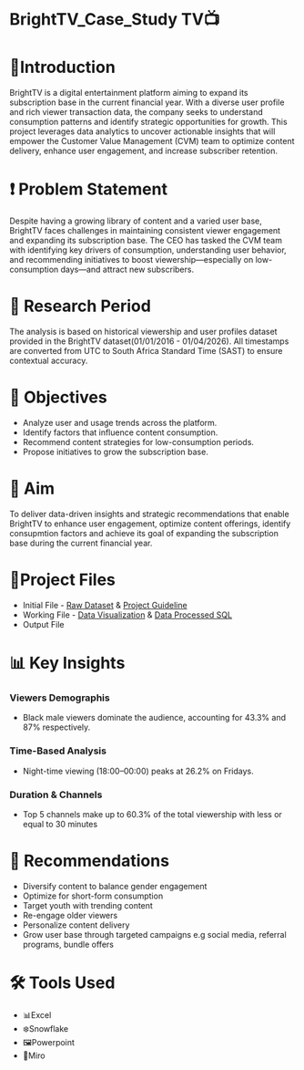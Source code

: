 # BrightTV_Case_Study TV📺

# 🧭Introduction
BrightTV is a digital entertainment platform aiming to expand its subscription base in the current financial year. With a diverse user profile and rich viewer transaction data, the company seeks to understand consumption patterns and identify strategic opportunities for growth. This project leverages data analytics to uncover actionable insights that will empower the Customer Value Management (CVM) team to optimize content delivery, enhance user engagement, and increase subscriber retention.
# ❗ Problem Statement
Despite having a growing library of content and a varied user base, BrightTV faces challenges in maintaining consistent viewer engagement and expanding its subscription base. The CEO has tasked the CVM team with identifying key drivers of consumption, understanding user behavior, and recommending initiatives to boost viewership—especially on low-consumption days—and attract new subscribers.
# 📅 Research Period
The analysis is based on historical viewership and user profiles dataset provided in the BrightTV dataset(01/01/2016 - 01/04/2026). All timestamps are converted from UTC to South Africa Standard Time (SAST) to ensure contextual accuracy.
# 🎯 Objectives
- Analyze user and usage trends across the platform.
- Identify factors that influence content consumption.
- Recommend content strategies for low-consumption periods.
- Propose initiatives to grow the subscription base.
# 🏁 Aim
To deliver data-driven insights and strategic recommendations that enable BrightTV to enhance user engagement, optimize content offerings, identify consupmtion factors and achieve its goal of expanding the subscription base during the current financial year.
# 📁Project Files
- Initial File - [Raw Dataset](https://github.com/KeneilweG/BrightTV_Case_Study/blob/main/Input%20Files/Bright%20TV%20-Dataset%20(1).xlsx) & [Project Guideline](https://github.com/KeneilweG/BrightTV_Case_Study/blob/main/Input%20Files/BrightTV%20Case%20Study.pdf)
- Working File - [Data Visualization](https://github.com/KeneilweG/BrightTV_Case_Study/blob/main/Working%20Files/BrightTV%20Analysis%20(version%201).xlsb) & [Data Processed SQL](https://github.com/KeneilweG/BrightTV_Case_Study/blob/main/Working%20Files/BrightTV%20Data%20Analysis.sql) 
- Output File
# 📊 Key Insights
### Viewers Demographis
- Black male viewers dominate the audience, accounting for 43.3% and 87% respectively.
### Time-Based Analysis
- Night-time viewing (18:00–00:00) peaks at 26.2% on Fridays.
### Duration & Channels
- Top 5 channels make up to 60.3% of the total viewership with less or equal to 30 minutes
# 📌 Recommendations
- Diversify content to balance gender engagement
- Optimize for short-form consumption
- Target youth with trending content
- Re-engage older viewers
- Personalize content delivery
- Grow user base through targeted campaigns e.g social media, referral programs, bundle offers
# 🛠️ Tools Used
- 📊Excel
- ❄️Snowflake
- 🖼️Powerpoint
- 🧠Miro
